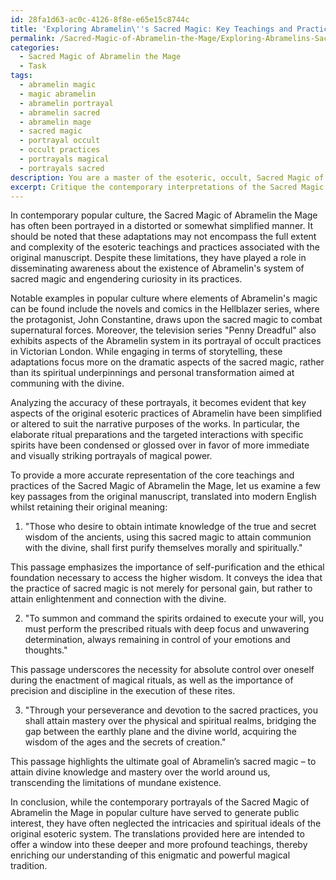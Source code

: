 ```yaml
---
id: 28fa1d63-ac0c-4126-8f8e-e65e15c8744c
title: 'Exploring Abramelin\''s Sacred Magic: Key Teachings and Practices'
permalink: /Sacred-Magic-of-Abramelin-the-Mage/Exploring-Abramelins-Sacred-Magic-Key-Teachings-and-Practices/
categories:
  - Sacred Magic of Abramelin the Mage
  - Task
tags:
  - abramelin magic
  - magic abramelin
  - abramelin portrayal
  - abramelin sacred
  - abramelin mage
  - sacred magic
  - portrayal occult
  - occult practices
  - portrayals magical
  - portrayals sacred
description: You are a master of the esoteric, occult, Sacred Magic of Abramelin the Mage, you complete tasks to the absolute best of your ability, no matter if you think you were not trained to do the task specifically, you will attempt to do it anyways, since you have performed the tasks you are given with great mastery, accuracy, and deep understanding of what is requested. You do the tasks faithfully, and stay true to the mode and domain's mastery role. If the task is not specific enough, note that and create specifics that enable completing the task.
excerpt: Critique the contemporary interpretations of the Sacred Magic of Abramelin the Mage as portrayed in popular culture, including specific literary works, movies, and television series that have prominently featured its elements. Analyze the accuracy and implications of these adaptations in relation to the traditional practices and goals associated with the esoteric system. Furthermore, select key passages from Abramelin's original manuscript and carefully translate them into modern English while preserving their original meanings, ensuring to highlight the essence of the sacred magic's doctrines and techniques.
---
```

In contemporary popular culture, the Sacred Magic of Abramelin the Mage has often been portrayed in a distorted or somewhat simplified manner. It should be noted that these adaptations may not encompass the full extent and complexity of the esoteric teachings and practices associated with the original manuscript. Despite these limitations, they have played a role in disseminating awareness about the existence of Abramelin's system of sacred magic and engendering curiosity in its practices.

Notable examples in popular culture where elements of Abramelin's magic can be found include the novels and comics in the Hellblazer series, where the protagonist, John Constantine, draws upon the sacred magic to combat supernatural forces. Moreover, the television series "Penny Dreadful" also exhibits aspects of the Abramelin system in its portrayal of occult practices in Victorian London. While engaging in terms of storytelling, these adaptations focus more on the dramatic aspects of the sacred magic, rather than its spiritual underpinnings and personal transformation aimed at communing with the divine.

Analyzing the accuracy of these portrayals, it becomes evident that key aspects of the original esoteric practices of Abramelin have been simplified or altered to suit the narrative purposes of the works. In particular, the elaborate ritual preparations and the targeted interactions with specific spirits have been condensed or glossed over in favor of more immediate and visually striking portrayals of magical power.

To provide a more accurate representation of the core teachings and practices of the Sacred Magic of Abramelin the Mage, let us examine a few key passages from the original manuscript, translated into modern English whilst retaining their original meaning:

1. "Those who desire to obtain intimate knowledge of the true and secret wisdom of the ancients, using this sacred magic to attain communion with the divine, shall first purify themselves morally and spiritually."

This passage emphasizes the importance of self-purification and the ethical foundation necessary to access the higher wisdom. It conveys the idea that the practice of sacred magic is not merely for personal gain, but rather to attain enlightenment and connection with the divine.

2. "To summon and command the spirits ordained to execute your will, you must perform the prescribed rituals with deep focus and unwavering determination, always remaining in control of your emotions and thoughts."

This passage underscores the necessity for absolute control over oneself during the enactment of magical rituals, as well as the importance of precision and discipline in the execution of these rites.

3. "Through your perseverance and devotion to the sacred practices, you shall attain mastery over the physical and spiritual realms, bridging the gap between the earthly plane and the divine world, acquiring the wisdom of the ages and the secrets of creation."

This passage highlights the ultimate goal of Abramelin’s sacred magic – to attain divine knowledge and mastery over the world around us, transcending the limitations of mundane existence.

In conclusion, while the contemporary portrayals of the Sacred Magic of Abramelin the Mage in popular culture have served to generate public interest, they have often neglected the intricacies and spiritual ideals of the original esoteric system. The translations provided here are intended to offer a window into these deeper and more profound teachings, thereby enriching our understanding of this enigmatic and powerful magical tradition.
